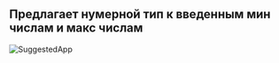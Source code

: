 ## Предлагает нумерной тип к введенным  мин числам и макс числам

![SuggestedApp](https://github.com/user-attachments/assets/2c51faa2-4a48-4169-8b3f-5450cad12c1a)

